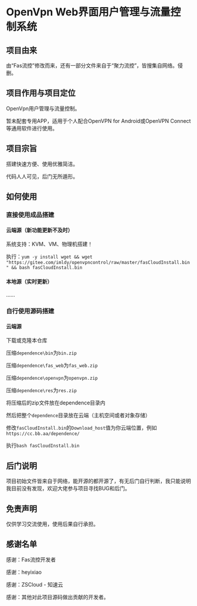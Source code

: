# OpenVpn Web界面用户管理与流量控制系统

## 项目由来

由“Fas流控”修改而来，还有一部分文件来自于“聚力流控”，皆搜集自网络。侵删。

## 项目作用与项目定位

OpenVpn用户管理与流量控制。

暂未配套专用APP，适用于个人配合OpenVPN for Android或OpenVPN Connect等通用软件进行使用。

## 项目宗旨

搭建快速方便、使用优雅简洁。

代码人人可见，后门无所遁形。

## 如何使用

### 直接使用成品搭建

#### 云端源（新功能更新不及时）

系统支持：KVM、VM、物理机搭建！

执行：`yum -y install wget && wget "https://gitee.com/imldy/openvpncontrol/raw/master/fasCloudInstall.bin" && bash fasCloudInstall.bin`

#### 本地源（实时更新）

……

### 自行使用源码搭建

#### 云端源

下载或克隆本仓库

压缩`dependence\bin`为`bin.zip`

压缩`dependence\fas_web`为`fas_web.zip`

压缩`dependence\openvpn`为`openvpn.zip`

压缩`dependence\res`为`res.zip`

将压缩后的zip文件放在dependence目录内

然后把整个`dependence`目录放在云端（主机空间或者对象存储）

修改`fasCloudInstall.bin`的`Download_host`值为你云端位置，例如`https://cc.bb.aa/dependence/`

执行`bash fasCloudInstall.bin`

## 后门说明

项目初始文件皆来自于网络，能开源的都开源了，有无后门自行判断，我只能说明我目前没有发现，欢迎大佬参与项目寻找BUG和后门。

## 免责声明

仅供学习交流使用，使用后果自行承担。

## 感谢名单

感谢：Fas流控开发者

感谢：heyixiao

感谢：ZSCloud - 知速云

感谢：其他对此项目源码做出贡献的开发者。
